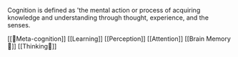 Cognition is defined as 'the mental action or process of acquiring knowledge and understanding through thought, experience, and the senses. 

[[🧠Meta-cognition]]
[[Learning]]
[[Perception]]
[[Attention]]
[[Brain Memory🧠]]
[[Thinking🤔]]
